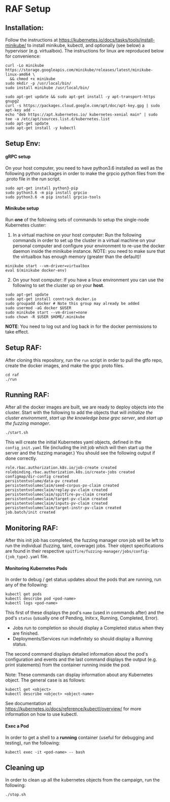 # RAF Setup

## Installation: 
Follow the instructions at https://kubernetes.io/docs/tasks/tools/install-minikube/ to install minikube, kubectl, and optionally (see below) a hypervisor (e.g. virtualbox). The instructions for linux are reproduced below for convenience: 
```
curl -Lo minikube https://storage.googleapis.com/minikube/releases/latest/minikube-linux-amd64 \
  && chmod +x minikube
sudo mkdir -p /usr/local/bin/
sudo install minikube /usr/local/bin/

sudo apt-get update && sudo apt-get install -y apt-transport-https gnupg2
curl -s https://packages.cloud.google.com/apt/doc/apt-key.gpg | sudo apt-key add -
echo "deb https://apt.kubernetes.io/ kubernetes-xenial main" | sudo tee -a /etc/apt/sources.list.d/kubernetes.list
sudo apt-get update
sudo apt-get install -y kubectl
```
## Setup Env: 
#### gRPC setup
On your host computer, you need to have python3.6 installed as well as the following python packages in order to make the grpcio python files from the .proto file in the run script.
```
sudo apt-get install python3-pip
sudo python3.6 -m pip install grpcio
sudo python3.6 -m pip install grpcio-tools
```
#### Minikube setup
Run **one** of the following sets of commands to setup the single-node Kubernetes cluster: 
1. In a virtual machine on your host computer: 
Run the following commands in order to set up the cluster in a virtual machine on your personal computer and configure your environment to re-use the docker daemon inside the minikube instance. NOTE: you need to make sure that the virtualbox has enough memory (greater than the default)! 
```
minikube start --vm-driver=virtualbox
eval $(minikube docker-env)
```
2. On your host computer: 
If you have a linux environment you can use the following to set the cluster up on your **host**.
```
sudo apt-get update
sudo apt-get install conntrack docker.io
sudo groupadd docker # Note this group may already be added
sudo usermod -aG docker $USER 
sudo minikube start --vm-driver=none
sudo chown -R $USER $HOME/.minikube
```
**NOTE**: You need to log out and log back in for the docker permissions to take effect.
## Setup RAF:
After cloning this repository, run the `run` script in order to pull the gtfo repo, create the docker images, and make the grpc proto files. 
```
cd raf
./run
```
## Running RAF:
After all the docker images are built, we are ready to deploy objects into the cluster. Start with the following to add the objects that will _initialize the cluster environment_, _start up the knowledge base grpc server_, and _start up the fuzzing manager_.
```
./start.sh
```
This will create the initial Kubernetes yaml objects, defined in the `config_init.yaml` file (including the init job which will then start up the server and the fuzzing manager.)  You should see the following output if done correctly. 
```
role.rbac.authorization.k8s.io/job-create created
rolebinding.rbac.authorization.k8s.io/create-jobs created
configmap/dir-config created
persistentvolume/data-pv created
persistentvolumeclaim/seed-corpus-pv-claim created
persistentvolumeclaim/replay-pv-claim created
persistentvolumeclaim/spitfire-pv-claim created
persistentvolumeclaim/target-pv-claim created
persistentvolumeclaim/inputs-pv-claim created
persistentvolumeclaim/target-instr-pv-claim created
job.batch/init created
```
## Monitoring RAF:
After this init job has completed, the fuzzing manager cron job will be left to run the individual (fuzzing, taint, coverage) jobs. Their object specifications are found in their respective `spitfire/fuzzing-manager/jobs/config-{job_type}.yaml` file. 

#### Monitoring Kubernetes Pods
In order to debug / get status updates about the pods that are running, run any of the following:
```
kubectl get pods
kubectl describe pod <pod-name>
kubectl logs <pod-name>
```
This first of these displays the pod's `name` (used in commands after) and the pod's `status` (usually one of Pending, Initx:x, Running, Completed, Error). 
- Jobs run to completion so should display a Completed status when they are finished. 
- Deployments/Services run indefinitely so should display a Running status.

The second command displays detailed information about the pod's configuration and events and the last command displays the output (e.g. print statements) from the container running inside the pod.

Note: These commands can display information about any Kubernetes object. The general case is as follows: 
```
kubectl get <object>
kubectl describe <object> <object-name>
```
See documentation at https://kubernetes.io/docs/reference/kubectl/overview/ for more information on how to use kubectl. 

#### Exec a Pod
In order to get a shell to a **running** container (useful for debugging and testing), run the following:
```
kubectl exec -it <pod-name> -- bash
```
## Cleaning up
In order to clean up all the kubernetes objects from the campaign, run the following:
```
./stop.sh
```



